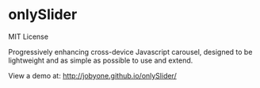 onlySlider
=====

MIT License

Progressively enhancing cross-device Javascript carousel, designed to be lightweight and as simple as possible to use and extend.

View a demo at:
http://jobyone.github.io/onlySlider/
